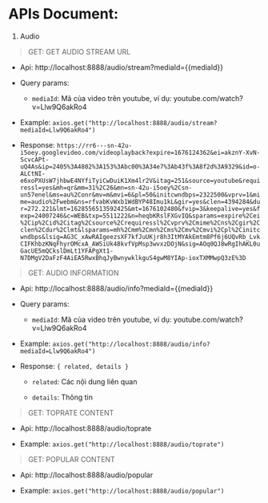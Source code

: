 # APIs Document:

1. Audio

> GET: GET AUDIO STREAM URL

- Api: http://localhost:8888/audio/stream?mediaId={{mediaId}}

- Query params:

    + `mediaId`: Mã của video trên youtube, ví dụ: youtube.com/watch?v=Llw9Q6akRo4

- Example: `axios.get("http://localhost:8888/audio/stream?mediaId=Llw9Q6akRo4")`

- Response: `https://rr6---sn-42u-i5oey.googlevideo.com/videoplayback?expire=1676124362&ei=akznY-XvN-ScvcAPt-uQ4As&ip=2405%3A4802%3A153%3Abc00%3A34e7%3Ab43f%3A8f2d%3A9329&id=o-ALCtNI-e6xoPXUsW7jhbwE4NYfiTyiCwDuiK1Xm4lr2V&itag=251&source=youtube&requiressl=yes&mh=qr&mm=31%2C26&mn=sn-42u-i5oey%2Csn-un57enel&ms=au%2Conr&mv=m&mvi=6&pl=50&initcwndbps=2322500&vprv=1&mime=audio%2Fwebm&ns=rfvabKvWxb1WdBYP48Imu1kL&gir=yes&clen=4394284&dur=272.221&lmt=1628556513592425&mt=1676102480&fvip=3&keepalive=yes&fexp=24007246&c=WEB&txp=5511222&n=heqbKRslFXGvIQ&sparams=expire%2Cei%2Cip%2Cid%2Citag%2Csource%2Crequiressl%2Cvprv%2Cmime%2Cns%2Cgir%2Cclen%2Cdur%2Clmt&lsparams=mh%2Cmm%2Cmn%2Cms%2Cmv%2Cmvi%2Cpl%2Cinitcwndbps&lsig=AG3C_xAwRAIgeezsXF7kfJuUKjr8h3ItMYAkEmtm8Pf6j6UQvRb_LvkCIFKhbzKNqFhyrOMcxA_AWSiUk48kvfVpMsp3wvxzDOjN&sig=AOq0QJ8wRgIhAKL0uGacUE5mQCkslDmLt1YFAPgXt1-N7DMgV2DaFzF4AiEA5RwxBhqJyBwnywklkguS4gwM8YIAp-ioxTXMMwpQ3zE%3D`


> GET: AUDIO INFORMATION

- Api: http://localhost:8888/audio/info?mediaId={{mediaId}}

- Query params:

    + `mediaId`: Mã của video trên youtube, ví dụ: youtube.com/watch?v=Llw9Q6akRo4

- Example: `axios.get("http://localhost:8888/audio/info?mediaId=Llw9Q6akRo4")`

- Response: `{ related, details }`

    + `related`: Các nội dung liên quan

    + `details`: Thông tin


> GET: TOPRATE CONTENT

- Api: http://localhost:8888/audio/toprate

- Example: `axios.get("http://localhost:8888/audio/toprate")`

> GET: POPULAR CONTENT

- Api: http://localhost:8888/audio/popular

- Example: `axios.get("http://localhost:8888/audio/popular")`